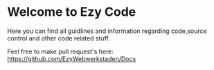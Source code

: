 # Welcome to Ezy Code

Here you can find all guidlines and information regarding code,source control and other code related stuff.

Feel free to make pull request's here: https://github.com/EzyWebwerkstaden/Docs
